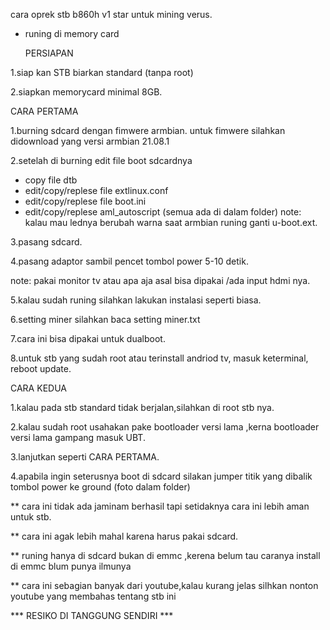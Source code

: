  cara oprek stb b860h v1 star untuk mining verus.
- runing di memory card

   PERSIAPAN
   
1.siap kan STB biarkan standard (tanpa root)

2.siapkan memorycard minimal 8GB.

   CARA PERTAMA
   
1.burning sdcard dengan fimwere armbian.
  untuk fimwere silahkan didownload yang versi armbian 21.08.1
  
2.setelah di burning edit file boot sdcardnya
  - copy file dtb
  - edit/copy/replese file extlinux.conf
  - edit/copy/replese file boot.ini
  - edit/copy/replese aml_autoscript
    (semua ada di dalam folder)
  note: kalau mau lednya berubah warna saat armbian runing ganti u-boot.ext.
  
3.pasang sdcard.

4.pasang adaptor sambil pencet tombol power 5-10 detik.
 
   note: pakai monitor tv atau apa aja asal bisa dipakai /ada input hdmi nya.
  
5.kalau sudah runing silahkan lakukan instalasi seperti biasa.

6.setting miner silahkan baca setting miner.txt

7.cara ini bisa dipakai untuk dualboot.

8.untuk stb yang sudah root atau terinstall andriod tv, masuk keterminal, reboot update.


   CARA KEDUA
   
1.kalau pada stb standard tidak berjalan,silahkan di root stb nya.

2.kalau sudah root usahakan pake bootloader versi lama ,kerna bootloader versi lama gampang masuk UBT.

3.lanjutkan seperti CARA PERTAMA.

4.apabila ingin seterusnya boot di sdcard silakan jumper titik yang dibalik tombol power ke ground (foto dalam folder)

** cara ini tidak ada jaminam berhasil tapi setidaknya cara ini lebih aman untuk stb.

** cara ini agak lebih mahal karena harus pakai sdcard.

** runing hanya di sdcard bukan di emmc ,kerena belum tau caranya install di emmc blum punya ilmunya

** cara ini sebagian banyak dari youtube,kalau kurang jelas silhkan nonton youtube yang membahas tentang stb ini


*** RESIKO DI TANGGUNG SENDIRI ***    
